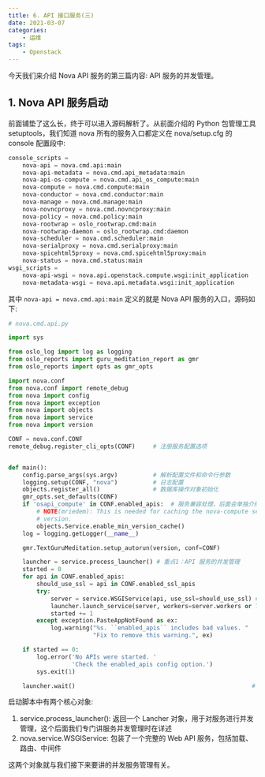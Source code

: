 ```yaml
---
title: 6. API 接口服务(三)
date: 2021-03-07
categories:
    - 运维
tags:
	- Openstack
---
```


今天我们来介绍 Nova API 服务的第三篇内容: API 服务的并发管理。

<!-- more -->

## 1. Nova API 服务启动
前面铺垫了这么长，终于可以进入源码解析了。从前面介绍的 Python 包管理工具 setuptools，我们知道 nova 所有的服务入口都定义在 nova/setup.cfg 的 console 配置段中:

```python
console_scripts =
    nova-api = nova.cmd.api:main
    nova-api-metadata = nova.cmd.api_metadata:main
    nova-api-os-compute = nova.cmd.api_os_compute:main
    nova-compute = nova.cmd.compute:main
    nova-conductor = nova.cmd.conductor:main
    nova-manage = nova.cmd.manage:main
    nova-novncproxy = nova.cmd.novncproxy:main
    nova-policy = nova.cmd.policy:main
    nova-rootwrap = oslo_rootwrap.cmd:main
    nova-rootwrap-daemon = oslo_rootwrap.cmd:daemon
    nova-scheduler = nova.cmd.scheduler:main
    nova-serialproxy = nova.cmd.serialproxy:main
    nova-spicehtml5proxy = nova.cmd.spicehtml5proxy:main
    nova-status = nova.cmd.status:main
wsgi_scripts =
    nova-api-wsgi = nova.api.openstack.compute.wsgi:init_application
    nova-metadata-wsgi = nova.api.metadata.wsgi:init_application
```

其中 `nova-api = nova.cmd.api:main` 定义的就是 Nova API 服务的入口，源码如下:

```python
# nova.cmd.api.py

import sys

from oslo_log import log as logging
from oslo_reports import guru_meditation_report as gmr
from oslo_reports import opts as gmr_opts

import nova.conf
from nova.conf import remote_debug
from nova import config
from nova import exception
from nova import objects
from nova import service
from nova import version

CONF = nova.conf.CONF
remote_debug.register_cli_opts(CONF)     # 注册服务配置选项


def main():
    config.parse_args(sys.argv)          # 解析配置文件和命令行参数
    logging.setup(CONF, "nova")          # 日志配置
    objects.register_all()               # 数据库操作对象初始化
    gmr_opts.set_defaults(CONF)          
    if 'osapi_compute' in CONF.enabled_apis:  # 服务兼容处理，后面会单独介绍
        # NOTE(mriedem): This is needed for caching the nova-compute service
        # version.
        objects.Service.enable_min_version_cache()
    log = logging.getLogger(__name__)

    gmr.TextGuruMeditation.setup_autorun(version, conf=CONF)

    launcher = service.process_launcher() # 重点1：API 服务的并发管理
    started = 0                       
    for api in CONF.enabled_apis:                    
        should_use_ssl = api in CONF.enabled_ssl_apis 
        try:
            server = service.WSGIService(api, use_ssl=should_use_ssl) # 重点2: Web API 初始化
            launcher.launch_service(server, workers=server.workers or 1) # Web 服务启动
            started += 1
        except exception.PasteAppNotFound as ex:
            log.warning("%s. ``enabled_apis`` includes bad values. "
                        "Fix to remove this warning.", ex)

    if started == 0:
        log.error('No APIs were started. '
                  'Check the enabled_apis config option.')
        sys.exit(1)

    launcher.wait()                                                  # 服务一致运行直至退出
```

启动脚本中有两个核心对象:
1. service.process_launcher(): 返回一个 Lancher 对象，用于对服务进行并发管理，这个后面我们专门讲服务并发管理时在详述
2. nova.service.WSGIService: 包装了一个完整的 Web API 服务，包括加载、路由、中间件

这两个对象就与我们接下来要讲的并发服务管理有关。


